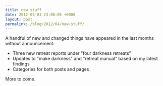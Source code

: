 ```yaml
---
title: new stuff
date: 2012-04-01 23:06:05 +0000
layout: post
permalink: /blog/2012/04/new-stuff/
---
```


A handful of new and changed things have appeared in the last months without announcement:

  * Three new retreat reports under "four darkness retreats"
  * Updates to "make darkness" and "retreat manual" based on my latest findings
  * Categories for both posts and pages

More to come.